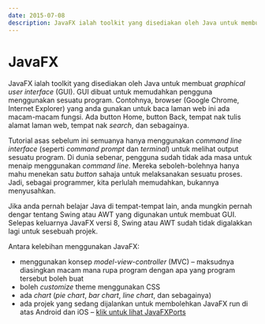 ```yaml
---
date: 2015-07-08
description: JavaFX ialah toolkit yang disediakan oleh Java untuk membuat graphical user interface (GUI). Java sudah tidak menggalakkan penggunaan Swing dan AWT.
---
```


# JavaFX

JavaFX ialah toolkit yang disediakan oleh Java untuk membuat
_graphical user interface_ (GUI). GUI dibuat untuk memudahkan pengguna
menggunakan sesuatu program. Contohnya, browser (Google Chrome,
Internet Explorer) yang anda gunakan untuk baca laman web ini ada
macam-macam fungsi. Ada button Home, button Back, tempat nak tulis
alamat laman web, tempat nak _search_, dan sebagainya.

Tutorial asas sebelum ini semuanya hanya menggunakan _command line
interface_ (seperti _command prompt_ dan _terminal_) untuk melihat
output sesuatu program. Di dunia sebenar, pengguna sudah tidak ada masa
untuk menaip menggunakan _command line_. Mereka seboleh-bolehnya hanya
mahu menekan satu _button_ sahaja untuk melaksanakan sesuatu proses.
Jadi, sebagai programmer, kita perlulah memudahkan, bukannya
menyusahkan.

Jika anda pernah belajar Java di tempat-tempat lain, anda mungkin pernah
dengar tentang Swing atau AWT yang digunakan untuk membuat GUI. Selepas
keluarnya JavaFX versi 8, Swing atau AWT sudah tidak digalakkan lagi
untuk sesebuah projek.

Antara kelebihan menggunakan JavaFX:

-   menggunakan konsep _model-view-controller_ (MVC) – maksudnya
diasingkan macam mana rupa program dengan apa yang program tersebut
boleh buat
-   boleh _customize_ theme menggunakan CSS
-   ada _chart_ (_pie chart_, _bar chart_, _line chart_, dan sebagainya)
-   ada projek yang sedang dijalankan untuk membolehkan JavaFX run di
atas Android dan iOS – [klik untuk lihat JavaFXPorts](http://gluonhq.com/products/mobile/javafxports)
